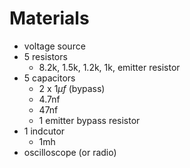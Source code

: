 # Materials

- voltage source
- 5 resistors
	- 8.2k, 1.5k, 1.2k, 1k, emitter resistor
- 5 capacitors
	- 2 x 1$\mu f$ (bypass)
	- 4.7nf
	- 47nf
	- 1 emitter bypass resistor
-  1 indcutor
	- 1mh
 - oscilloscope (or radio)